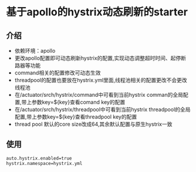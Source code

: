 基于apollo的hystrix动态刷新的starter
=============

## 介绍
* 依赖环境：apollo
* 更改apollo配置即可动态刷新hystrix的配置,实现动态调整超时时间、起停断路器等功能
* command相关的配置修改可动态生效
* threadpool的配置也要放在hystrix.yml里面,线程池相关的配置更改不会更改线程池
* 在/actuator/srch/hystrix/command中可看到当前hystrix comman的全局配置,带上参数key=${key}查看comand key的配置
* 在/actuator/srch/hystrix/threadpool中可看到当前hystrix threadpool的全局配置,带上参数key=${key}查看threadpool key的配置
* thread pool 默认的core size改成64,其余默认配置与原生hystrix一致
## 使用
~~~
auto.hystrix.enabled=true
hystrix.namespace=hystrix.yml
~~~
